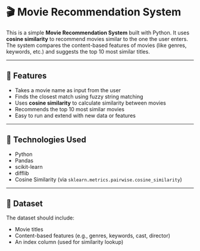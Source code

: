 # 🎬 Movie Recommendation System

This is a simple **Movie Recommendation System** built with Python. It uses **cosine similarity** to recommend movies similar to the one the user enters. The system compares the content-based features of movies (like genres, keywords, etc.) and suggests the top 10 most similar titles.

---

## 🚀 Features

- Takes a movie name as input from the user
- Finds the closest match using fuzzy string matching
- Uses **cosine similarity** to calculate similarity between movies
- Recommends the top 10 most similar movies
- Easy to run and extend with new data or features

---

## 🧠 Technologies Used

- Python
- Pandas
- scikit-learn
- difflib
- Cosine Similarity (via `sklearn.metrics.pairwise.cosine_similarity`)

---

## 📁 Dataset

The dataset should include:
- Movie titles
- Content-based features (e.g., genres, keywords, cast, director)
- An index column (used for similarity lookup)

